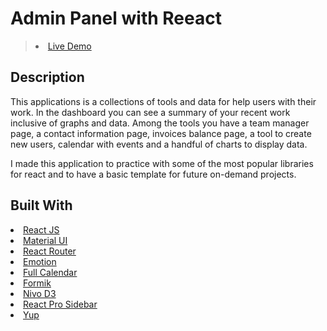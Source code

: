 # Admin Panel with Reeact

<blockquote>

<li><a href="https://coshido.github.io/react-admin" target="_blank" rel="nofollow">Live Demo</a></li>

</blockquote>

## Description

This applications is a collections of tools and data for help users with their work. In the dashboard you can see a summary of your recent work inclusive of graphs and data. Among the tools you have a team manager page, a contact information page, invoices balance page, a tool to create new users, calendar with events and a handful of charts to display data.

I made this application to practice with some of the most popular libraries for react and to have a basic template for future on-demand projects.

## Built With

<li><a href="https://reactjs.org/" target="_blank" rel="nofollow">React JS</a></li>
<li><a href="https://mui.com/" target="_blank" rel="nofollow">Material UI</a></li>
<li><a href="https://reactrouter.com/en/main" target="_blank" rel="nofollow">React Router</a></li>
<li><a href="https://emotion.sh/docs/introduction" target="_blank" rel="nofollow">Emotion</a></li>
<li><a href="https://fullcalendar.io/docs/react" target="_blank" rel="nofollow">Full Calendar</a></li>
<li><a href="https://formik.org/" target="_blank" rel="nofollow">Formik</a></li>
<li><a href="https://nivo.rocks/" target="_blank" rel="nofollow">Nivo D3</a></li>
<li><a href="https://www.npmjs.com/package/react-pro-sidebar" target="_blank" rel="nofollow">React Pro Sidebar</a></li>
<li><a href="https://www.npmjs.com/package/yup" target="_blank" rel="nofollow">Yup</a></li>
